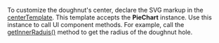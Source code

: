 To customize the doughnut's center, declare the SVG markup in the [centerTemplate](/Documentation/ApiReference/UI_Components/dxPieChart/Configuration/#centerTemplate). This template accepts the **PieChart** instance. Use this instance to call UI component methods. For example, call the [getInnerRaduis()](/Documentation/ApiReference/UI_Components/dxPieChart/Methods/#getInnerRadius) method to get the radius of the doughnut hole.